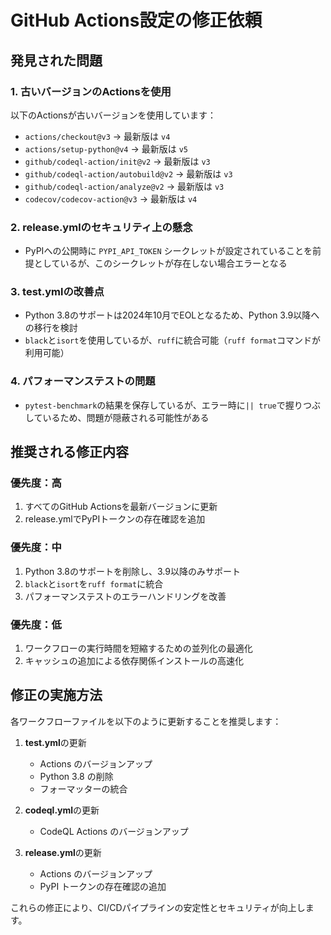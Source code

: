 # GitHub Actions設定の修正依頼

## 発見された問題

### 1. 古いバージョンのActionsを使用
以下のActionsが古いバージョンを使用しています：

- `actions/checkout@v3` → 最新版は `v4`
- `actions/setup-python@v4` → 最新版は `v5`
- `github/codeql-action/init@v2` → 最新版は `v3`
- `github/codeql-action/autobuild@v2` → 最新版は `v3`
- `github/codeql-action/analyze@v2` → 最新版は `v3`
- `codecov/codecov-action@v3` → 最新版は `v4`

### 2. release.ymlのセキュリティ上の懸念
- PyPIへの公開時に `PYPI_API_TOKEN` シークレットが設定されていることを前提としているが、このシークレットが存在しない場合エラーとなる

### 3. test.ymlの改善点
- Python 3.8のサポートは2024年10月でEOLとなるため、Python 3.9以降への移行を検討
- `black`と`isort`を使用しているが、`ruff`に統合可能（`ruff format`コマンドが利用可能）

### 4. パフォーマンステストの問題
- `pytest-benchmark`の結果を保存しているが、エラー時に`|| true`で握りつぶしているため、問題が隠蔽される可能性がある

## 推奨される修正内容

### 優先度：高
1. すべてのGitHub Actionsを最新バージョンに更新
2. release.ymlでPyPIトークンの存在確認を追加

### 優先度：中
1. Python 3.8のサポートを削除し、3.9以降のみサポート
2. `black`と`isort`を`ruff format`に統合
3. パフォーマンステストのエラーハンドリングを改善

### 優先度：低
1. ワークフローの実行時間を短縮するための並列化の最適化
2. キャッシュの追加による依存関係インストールの高速化

## 修正の実施方法

各ワークフローファイルを以下のように更新することを推奨します：

1. **test.yml**の更新
   - Actions のバージョンアップ
   - Python 3.8 の削除
   - フォーマッターの統合

2. **codeql.yml**の更新
   - CodeQL Actions のバージョンアップ

3. **release.yml**の更新
   - Actions のバージョンアップ
   - PyPI トークンの存在確認の追加

これらの修正により、CI/CDパイプラインの安定性とセキュリティが向上します。